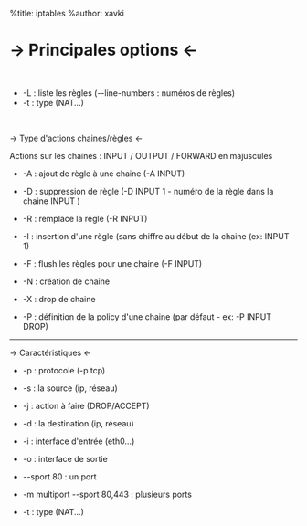%title: iptables
%author: xavki

-> Principales options <-
=========

<br>


* -L : liste les règles (--line-numbers : numéros de règles)
* -t : type (NAT...)

<br>


-> Type d'actions chaines/règles  <-

Actions sur les chaines : INPUT / OUTPUT / FORWARD
en majuscules

* -A : ajout de règle à une chaine (-A INPUT)

* -D : suppression de règle (-D INPUT 1 - numéro de la règle dans la chaine INPUT )

* -R : remplace la règle (-R INPUT)

* -I : insertion d'une règle (sans chiffre au début de la chaine (ex: INPUT 1)

* -F : flush les règles pour une chaine (-F INPUT)

* -N : création de chaîne

* -X : drop de chaine

* -P : définition de la policy d'une chaine (par défaut - ex: -P INPUT DROP)

------------------------------------------------------------------------------------


-> Caractéristiques  <-



* -p : protocole (-p tcp)

* -s : la source (ip, réseau)

* -j : action à faire (DROP/ACCEPT)

* -d : la destination (ip, réseau)

* -i : interface d'entrée (eth0...)

* -o : interface de sortie

* --sport 80 : un port

* -m multiport --sport 80,443 : plusieurs ports

* -t : type (NAT...)




